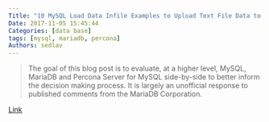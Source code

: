 ```yaml
---
Title: "10 MySQL Load Data Infile Examples to Upload Text File Data to Tables"
Date: 2017-11-05 15:45:44
Categories: [data base]
tags: [mysql, mariadb, percona]
Authors: sedlav
---
```


> The goal of this blog post is to evaluate, at a higher level, MySQL, MariaDB and Percona Server for MySQL side-by-side to better inform the decision making process. It is largely an unofficial response to published comments from the MariaDB Corporation.

[Link](https://www.percona.com/blog/2017/11/02/mysql-vs-mariadb-reality-check/)
